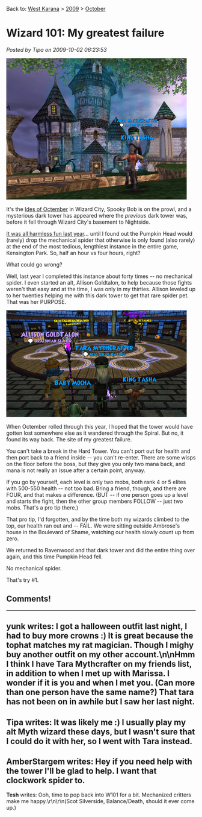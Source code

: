 Back to: [West Karana](/posts/westkarana.md) > [2009](/posts/2009/westkarana.md) > [October](./westkarana.md)
# Wizard 101: My greatest failure

*Posted by Tipa on 2009-10-02 06:23:53*

![The Mystical Tower of Fail](../../../uploads/2009/10/WizardGraphicalClient-2009-10-01-23-17-42-18.jpg "The Mystical Tower of Fail")

It's the [Ides of Octember](http://books.google.com/books?id=zersWaUGvkUC&pg=PA53&lpg=PA53&dq=ides+of+octember&source=bl&ots=RF8cGUzppa&sig=cz6c-L9Wa8gvhhgHgln5c_kYJeQ&hl=en&ei=BtvFSpODOseV8AbWzJ1I&sa=X&oi=book_result&ct=result&resnum=2#v=onepage&q=ides%20of%20octember&f=false) in Wizard City, Spooky Bob is on the prowl, and a mysterious dark tower has appeared where the *previous* dark tower was, before it fell through Wizard City's basement to Nightside.

[It was all harmless fun last year](../../../index.php/2008/10/13/w101-halloween-in-wizard-city-and-october-patch-notes/)... until I found out the Pumpkin Head would (rarely) drop the mechanical spider that otherwise is only found (also rarely) at the end of the most tedious, lengthiest instance in the entire game, Kensington Park. So, half an hour vs four hours, right?

What could go wrong?

Well, last year I completed this instance about forty times -- no mechanical spider. I even started an alt, Allison Goldtalon, to help because those fights weren't that easy and at the time, I was only in my thirties. Allison leveled up to her twenties helping me with this dark tower to get that rare spider pet. That was her PURPOSE.

![Pumpkin Head](../../../uploads/2009/10/WizardGraphicalClient-2009-10-01-23-44-42-95.jpg "Pumpkin Head")

When Octember rolled through this year, I hoped that the tower would have gotten lost somewhere else as it wandered through the Spiral. But no, it found its way back. The site of my greatest failure.

You can't take a break in the Hard Tower. You can't port out for health and then port back to a friend inside -- you can't re-enter. There are some wisps on the floor before the boss, but they give you only two mana back, and mana is not really an issue after a certain point, anyway.

If you go by yourself, each level is only two mobs, both rank 4 or 5 elites with 500-550 health -- not too bad. Bring a friend, though, and there are FOUR, and that makes a difference. (BUT -- if one person goes up a level and starts the fight, then the other group members FOLLOW -- just two mobs. That's a pro tip there.)

That pro tip, I'd forgotten, and by the time both my wizards climbed to the top, our health ran out and -- FAIL. We were sitting outside Ambrose's house in the Boulevard of Shame, watching our health slowly count up from zero.

We returned to Ravenwood and that dark tower and did the entire thing over again, and this time Pumpkin Head fell.

No mechanical spider.

That's try #1.

## Comments!
---
**yunk** writes: I got a halloween outfit last night, I had to buy more crowns :) It is great because the tophat matches my rat magician. Though I mighy buy another outfit on my other account.\n\nHmm I think I have Tara Mythcrafter on my friends list, in addition to when I met up with Marissa. I wonder if it is you and when I met you. (Can more than one person have the same name?) That tara has not been on in awhile but I saw her last night.
---
**Tipa** writes: It was likely me :) I usually play my alt Myth wizard these days, but I wasn't sure that I could do it with her, so I went with Tara instead.
---
**AmberStargem** writes: Hey if you need help with the tower I'll be glad to help. I want that clockwork spider to.
---
**Tesh** writes: Ooh, time to pop back into W101 for a bit.  Mechanized critters make me happy.\r\n\r\n(Scot Silverside, Balance/Death, should it ever come up.)
